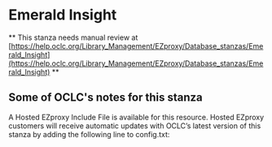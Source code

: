 # Emerald Insight
** This stanza needs manual review at [https://help.oclc.org/Library_Management/EZproxy/Database_stanzas/Emerald_Insight](https://help.oclc.org/Library_Management/EZproxy/Database_stanzas/Emerald_Insight) **

## Some of OCLC's notes for this stanza

A Hosted EZproxy Include File is available for this resource. Hosted EZproxy customers will receive automatic updates with OCLC&rsquo;s latest version of this stanza by adding the following line to config.txt:

&nbsp;
